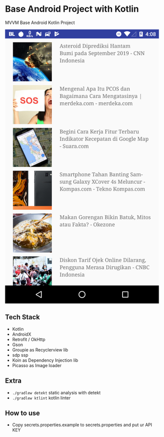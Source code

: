 # Base Android Project with Kotlin
MVVM Base Android Kotlin Project


![](ss/ss1.png)

## Tech Stack
- Kotlin
- AndroidX
- Retrofit / OkHttp
- Gson
- Groupie as Recyclerview lib
- sdp ssp
- Koin as Dependency Injection lib
- Picasso as Image loader

## Extra
- `./gradlew detekt` static analysis with detekt
- `./gradlew ktlint` kotlin linter

## How to use

- Copy secrets.properties.example to secrets.properties and put ur API KEY